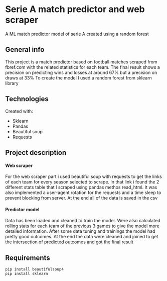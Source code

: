 # Serie A match predictor and web scraper
A ML match predictor model of serie A created using a random forest

## General info

This project is a match predictor based on football matches scraped from fbref.com with the related statistics for each team.
The final result shows a precision on predicting wins and losses at around 67% but a precision on draws at 33%
To create the model I used a random forest from sklearn library


## Technologies
Created with:
*  Sklearn
*  Pandas
*  Beautiful soup
*  Requests


## Project description
#### Web scraper
For the web scraper part i used beautiful soup with requests to get the links of each team for every season selected to scrape. 
In that link i found the 2 different stats table that I scraped using pandas methos read_html.
It was also implemented a user-agent rotation for the requests and a time sleep to prevent blocking from server.
At the end all of the data is saved in the csv

#### Predictor model
Data has been loaded and cleaned to train the model.
Were also calculated rolling stats for each team of the previous 3 games to give the model more detailed information.
After some data tuning and trainings the model had pretty good outcomes.
At the end the data were cleaned and joined to get the intersection of predicted outcomes and got the final result


## Requirements

```
pip install beautifulsoup4
pip install sklearn
```

